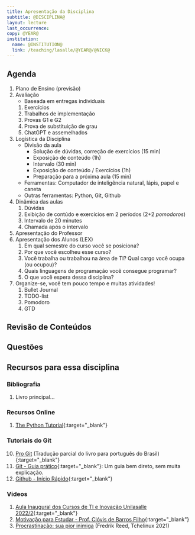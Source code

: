 ```yaml
---
title: Apresentação da Disciplina
subtitle: @DISCIPLINA@
layout: lecture
last_occurrence: 
copy: @YEAR@
institution:
  name: @INSTITUTION@
  link: /teaching/lasalle/@YEAR@/@NICK@
---
```


## Agenda

1. Plano de Ensino (previsão)
2. Avaliação
    * Baseada em entregas individuais
    1. Exercícios
    2. Trabalhos de implementação
    3. Provas G1 e G2
    4. Prova de substituição de grau
    5. ChatGPT e assemelhados
3. Logística da Disciplina
    * Divisão da aula
        * Solução de dúvidas, correção de exercícios (15 min)
        * Exposição de conteúdo (1h)
        * Intervalo (30 min)
        * Exposição de conteúdo / Exercícios (1h)
        * Preparação para a próxima aula (15 min)
    * Ferramentas: Computador de inteligência natural, lápis, papel e caneta
    * Outras ferramentas: Python, Git, Github
2. Dinâmica das aulas
    1. Dúvidas
    2. Exibição de contúdo e exercícios em 2 períodos (2+2 _pomodoros_)
    3. Intervalo de 20 minutes
    4. Chamada após o intervalo
3. Apresentação do Professor
4. Apresentação dos Alunos (LEX)
    1. Em qual semestre do curso você se posiciona?
    2. Por que você escolheu esse curso?
    3. Você trabalha ou trabalhou na área de TI? Qual cargo você ocupa (ou ocupou)?
    4. Quais linguagens de programação você consegue programar?
    5. O que você espera dessa disciplina?
5. Organize-se, você tem pouco tempo e muitas atividades!
    1. Bullet Journal
    2. TODO-list
    3. Pomodoro
    4. GTD

## Revisão de Conteúdos

## Questões

## Recursos para essa disciplina

### Bibliografia

1. Livro principal...

### Recursos Online

1. [The Python Tutorial](https://docs.python.org/3/tutorial/){:target="\_blank"}

### Tutoriais do Git

10. [Pro Git](https://git-scm.com/book/pt-br/v2) (Tradução parcial do livro para português do Brasil){:target="\_blank"}
11. [Git - Guia prático](https://rogerdudler.github.io/git-guide/index.pt_BR.html){:target="\_blank"}: Um guia bem direto, sem muita explicação.
12. [Github - Início Rápido](https://docs.github.com/pt/get-started/quickstart){:target="\_blank"}

### Videos

1. [Aula Inaugural dos Cursos de TI e Inovação Unilasalle 2022/2](https://www.youtube.com/watch?v=pxsdiyHgZHs){:target="\_blank"}
2. [Motivação para Estudar - Prof. Clóvis de Barros Filho](https://www.youtube.com/watch?v=TRPBY_lxJfE){:target="\_blank"}
3. [Procrastinação: sua pior inimiga](https://www.youtube.com/watch?v=q3oEyBpoq3o) (Fredrik Reed, Tchelinux 2021)

